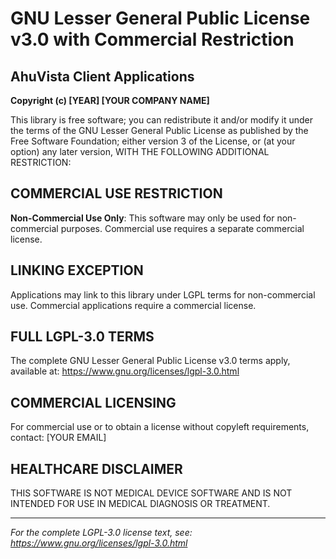# GNU Lesser General Public License v3.0 with Commercial Restriction
## AhuVista Client Applications

**Copyright (c) [YEAR] [YOUR COMPANY NAME]**

This library is free software; you can redistribute it and/or modify it under the terms of the GNU Lesser General Public License as published by the Free Software Foundation; either version 3 of the License, or (at your option) any later version, WITH THE FOLLOWING ADDITIONAL RESTRICTION:

## COMMERCIAL USE RESTRICTION

**Non-Commercial Use Only**: This software may only be used for non-commercial purposes. Commercial use requires a separate commercial license.

## LINKING EXCEPTION

Applications may link to this library under LGPL terms for non-commercial use. Commercial applications require a commercial license.

## FULL LGPL-3.0 TERMS

The complete GNU Lesser General Public License v3.0 terms apply, available at: https://www.gnu.org/licenses/lgpl-3.0.html

## COMMERCIAL LICENSING

For commercial use or to obtain a license without copyleft requirements, contact: [YOUR EMAIL]

## HEALTHCARE DISCLAIMER

THIS SOFTWARE IS NOT MEDICAL DEVICE SOFTWARE AND IS NOT INTENDED FOR USE IN MEDICAL DIAGNOSIS OR TREATMENT.

---
*For the complete LGPL-3.0 license text, see: https://www.gnu.org/licenses/lgpl-3.0.html*

